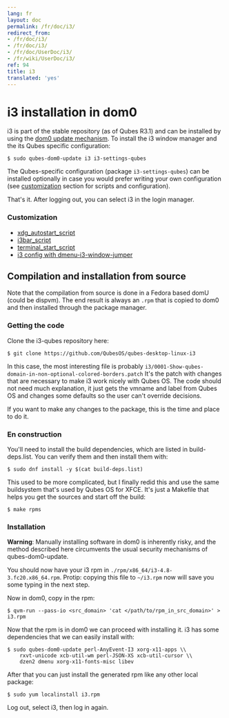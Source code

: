 ```yaml
---
lang: fr
layout: doc
permalink: /fr/doc/i3/
redirect_from:
- /fr/doc/i3/
- /fr/doc/i3/
- /fr/doc/UserDoc/i3/
- /fr/wiki/UserDoc/i3/
ref: 94
title: i3
translated: 'yes'
---
```


# i3 installation in dom0

i3 is part of the stable repository (as of Qubes R3.1) and can be installed by
using the [dom0 update mechanism](/fr/doc/software-update-dom0/). To install the i3
window manager and the its Qubes specific configuration:

    $ sudo qubes-dom0-update i3 i3-settings-qubes

The Qubes-specific configuration (package `i3-settings-qubes`) can be installed
optionally in case you would prefer writing your own configuration (see
[customization](#customization) section for scripts and configuration).

That's it. After logging out, you can select i3 in the login manager.

### Customization

* [xdg_autostart_script](https://gist.github.com/SietsevanderMolen/7b4cc32ce7b4884513b0a639540e454f)
* [i3bar_script](https://gist.github.com/SietsevanderMolen/e7f594f209dfaa3596907e427b657e30)
* [terminal_start_script](https://gist.github.com/SietsevanderMolen/7c6f2b5773dbc0c08e1509e49abd1e96)
* [i3 config with dmenu-i3-window-jumper](https://github.com/anadahz/qubes-i3-config/blob/master/config)

## Compilation and installation from source

Note that the compilation from source is done in a Fedora based domU (could
be dispvm). The end result is always an `.rpm` that is copied to dom0 and then
installed through the package manager.

### Getting the code

Clone the i3-qubes repository here:

    $ git clone https://github.com/QubesOS/qubes-desktop-linux-i3

In this case, the most interesting file is probably
`i3/0001-Show-qubes-domain-in-non-optional-colored-borders.patch` It's the patch
with changes that are necessary to make i3 work nicely with Qubes OS. The code
should not need much explanation, it just gets the vmname and label from Qubes
OS and changes some defaults so the user can't override decisions.

If you want to make any changes to the package, this is the time and place to do
it.

### En construction

You'll need to install the build dependencies, which are listed in
build-deps.list. You can verify them and then install them with:

    $ sudo dnf install -y $(cat build-deps.list)

This used to be more complicated, but I finally redid this and use the same
buildsystem that's used by Qubes OS for XFCE. It's just a Makefile that helps
you get the sources and start off the build:

    $ make rpms

### Installation

**Warning**: Manually installing software in dom0 is inherently risky, and the method described here circumvents the usual security mechanisms of qubes-dom0-update.

You should now have your i3 rpm in `./rpm/x86_64/i3-4.8-3.fc20.x86_64.rpm`.
Protip: copying this file to `~/i3.rpm` now will save you some typing in the
next step.

Now in dom0, copy in the rpm:

    $ qvm-run --pass-io <src_domain> 'cat </path/to/rpm_in_src_domain>' > i3.rpm

Now that the rpm is in dom0 we can proceed with installing it. i3 has some
dependencies that we can easily install with:

    $ sudo qubes-dom0-update perl-AnyEvent-I3 xorg-x11-apps \\
        rxvt-unicode xcb-util-wm perl-JSON-XS xcb-util-cursor \\
        dzen2 dmenu xorg-x11-fonts-misc libev

After that you can just install the generated rpm like any other local package:

    $ sudo yum localinstall i3.rpm

Log out, select i3, then log in again.